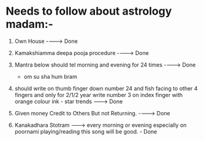 # Needs to follow about astrology madam:-

1. Own House ----> Done 

2. Kamakshiamma deepa pooja procedure ----> Done 

3. Mantra below should tel morning and evening for 24 times ----> Done

   * om su sha hum bram 

4. should write on thumb finger down number 24 and fish facing to other 4 fingers and only for 2/1/2 year write number 3 on index finger with orange colour ink - star trends  ---> Done

5. Given money Credit to Others But not Returning. ----> Done 

6. Kanakadhara Stotram ---> every morning or evening especially on poornami playing/reading this song will be good. - Done 